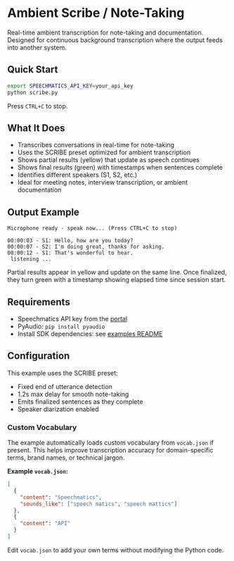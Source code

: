 # Ambient Scribe / Note-Taking

Real-time ambient transcription for note-taking and documentation. Designed for continuous background transcription where the output feeds into another system.

## Quick Start

```bash
export SPEECHMATICS_API_KEY=your_api_key
python scribe.py
```

Press `CTRL+C` to stop.

## What It Does

- Transcribes conversations in real-time for note-taking
- Uses the SCRIBE preset optimized for ambient transcription
- Shows partial results (yellow) that update as speech continues
- Shows final results (green) with timestamps when sentences complete
- Identifies different speakers (S1, S2, etc.)
- Ideal for meeting notes, interview transcription, or ambient documentation

## Output Example

```
Microphone ready - speak now... (Press CTRL+C to stop)

00:00:03 - S1: Hello, how are you today?
00:00:07 - S2: I'm doing great, thanks for asking.
00:00:12 - S1: That's wonderful to hear.
 listening ...
```

Partial results appear in yellow and update on the same line. Once finalized, they turn green with a timestamp showing elapsed time since session start.

## Requirements

- Speechmatics API key from the [portal](https://portal.speechmatics.com/)
- PyAudio: `pip install pyaudio`
- Install SDK dependencies: see [examples README](../README.md)

## Configuration

This example uses the SCRIBE preset:

- Fixed end of utterance detection
- 1.2s max delay for smooth note-taking
- Emits finalized sentences as they complete
- Speaker diarization enabled

### Custom Vocabulary

The example automatically loads custom vocabulary from `vocab.json` if present. This helps improve transcription accuracy for domain-specific terms, brand names, or technical jargon.

**Example `vocab.json`:**

```json
[
  {
    "content": "Speechmatics",
    "sounds_like": ["speech matics", "speech mattics"]
  },
  {
    "content": "API"
  }
]
```

Edit `vocab.json` to add your own terms without modifying the Python code.
